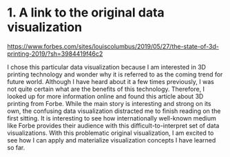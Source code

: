 # 1. A link to the original data visualization

https://www.forbes.com/sites/louiscolumbus/2019/05/27/the-state-of-3d-printing-2019/?sh=3984419f46c2


I chose this particular data visualization because I am interested in 3D printing technology and wonder why it is referred to as the coming trend for future world. Although I have heard about it a few times previously, I was not quite certain what are the benefits of this technology. Therefore, I looked up for more information online and found this article about 3D printing from Forbe. While the main story is interesting and strong on its own, the confusing data visualization distracted me to finish reading on the first sitting. It is interesting to see how internationally well-known medium like Forbe provides their audience with this difficult-to-interpret set of data visualizations. With this problematic original visualization, I am excited to see how I can apply and materialize visualization concepts I have learned so far. 
